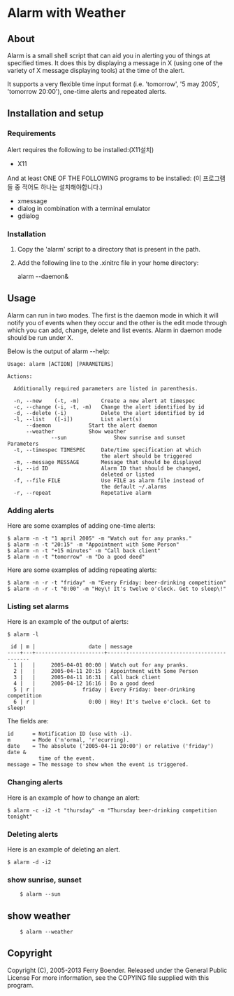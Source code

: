 Alarm with Weather
=====

About
-----

Alarm is a small shell script that can aid you in alerting you of things at
specified times. It does this by displaying a message in X (using one of
the variety of X message displaying tools) at the time of the alert.

It supports a very flexible time input format (i.e. 'tomorrow', '5 may
2005', 'tomorrow 20:00'), one-time alerts and repeated alerts.


Installation and setup
----------------------

### Requirements

Alert requires the following to be installed:(X11설치)
		
*   X11
		
And at least ONE OF THE FOLLOWING programs to be installed: (이 프로그램들 중 적어도 하나는 설치해야합니다.)

*   xmessage 
*   dialog in combination with a terminal emulator 
*   gdialog


### Installation

1.  Copy the 'alarm' script to a directory that is present in the path.
2.  Add the following line to the .xinitrc file in your home directory:
		
    alarm --daemon&
	
Usage
-----

Alarm can run in two modes. The first is the daemon mode in which it will
notify you of events when they occur and the other is the edit mode through
which you can add, change, delete and list events. Alarm in daemon mode
should be run under X.

Below is the output of alarm --help:
	
	Usage: alarm [ACTION] [PARAMETERS]                          
                                                               
	Actions:
	
	  Additionally required parameters are listed in parenthesis.
	  
	  -n, --new    (-t, -m)       Create a new alert at timespec   
	  -c, --change (-i, -t, -m)   Change the alert identified by id
	  -d, --delete (-i)           Delete the alert identified by id
	  -l, --list   ([-i])         List alert(s)                    
		  --daemon            Start the alert daemon           
		  --weather           Show weather
                  --sun               Show sunrise and sunset														   
	Parameters                                                     
	  -t, --timespec TIMESPEC     Date/time specification at which 
								  the alert should be triggered    
	  -m, --message MESSAGE       Message that should be displayed 
	  -i, --id ID                 Alarm ID that should be changed, 
								  deleted or listed                
	  -f, --file FILE             Use FILE as alarm file instead of
								  the default ~/.alarms            
	  -r, --repeat                Repetative alarm                 

### Adding alerts

Here are some examples of adding one-time alerts:
	
	$ alarm -n -t "1 april 2005" -m "Watch out for any pranks." 
	$ alarm -n -t "20:15" -m "Appointment with Some Person" 
	$ alarm -n -t "+15 minutes" -m "Call back client" 
	$ alarm -n -t "tomorrow" -m "Do a good deed" 

Here are some examples of adding repeating alerts:
	
	$ alarm -n -r -t "friday" -m "Every Friday: beer-drinking competition"
	$ alarm -n -r -t "0:00" -m "Hey\! It's twelve o'clock. Get to sleep\!"

### Listing set alarms

Here is an example of the output of alerts:

	$ alarm -l

	 id | m |                 date | message
	----+---+----------------------+---------------------------------------------
	  1 |   |     2005-04-01 00:00 | Watch out for any pranks.
	  2 |   |     2005-04-11 20:15 | Appointment with Some Person
	  3 |   |     2005-04-11 16:31 | Call back client
	  4 |   |     2005-04-12 16:16 | Do a good deed
	  5 | r |               friday | Every Friday: beer-drinking competition
	  6 | r |                 0:00 | Hey! It's twelve o'clock. Get to sleep!

	
The fields are:

    id      = Notification ID (use with -i).
    m       = Mode ('n'ormal, 'r'ecurring).
    date    = The absolute ('2005-04-11 20:00') or relative ('friday') date & 
              time of the event.
    message = The message to show when the event is triggered.

### Changing alerts

Here is an example of how to change an alert:
	
	$ alarm -c -i2 -t "thursday" -m "Thursday beer-drinking competition tonight"

### Deleting alerts

Here is an example of deleting an alert.

	$ alarm -d -i2
	
### show sunrise, sunset
    
        $ alarm --sun
	
## show weather

        $ alarm --weather

Copyright
---------

Copyright (C), 2005-2013 Ferry Boender. Released under the General Public
License For more information, see the COPYING file supplied with this program.                                                          

